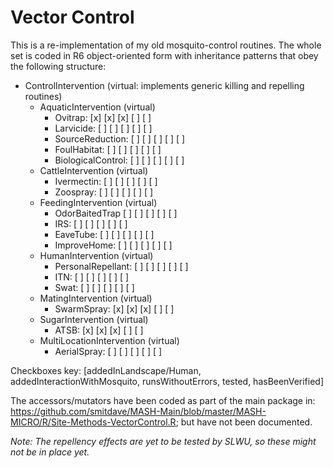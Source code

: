 # Vector Control

This is a re-implementation of my old mosquito-control routines. The whole set is coded in R6 object-oriented form with inheritance patterns that obey the following structure:

* ControlIntervention (virtual: implements generic killing and repelling routines)
  - AquaticIntervention (virtual)
    - Ovitrap:  [x] [x] [x] [ ] [ ]
    - Larvicide: [ ] [ ] [ ] [ ] [ ]
    - SourceReduction: [ ] [ ] [ ] [ ] [ ]
    - FoulHabitat: [ ] [ ] [ ] [ ] [ ]
    - BiologicalControl: [ ] [ ] [ ] [ ] [ ]
  - CattleIntervention (virtual)
    - Ivermectin: [ ] [ ] [ ] [ ] [ ]
    - Zoospray: [ ] [ ] [ ] [ ] [ ]
  - FeedingIntervention (virtual)
    - OdorBaitedTrap [ ] [ ] [ ] [ ] [ ]
    - IRS: [ ] [ ] [ ] [ ] [ ]
    - EaveTube: [ ] [ ] [ ] [ ] [ ]
    - ImproveHome: [ ] [ ] [ ] [ ] [ ]
  - HumanIntervention (virtual)
    - PersonalRepellant: [ ] [ ] [ ] [ ] [ ]
    - ITN: [ ] [ ] [ ] [ ] [ ]
    - Swat: [ ] [ ] [ ] [ ] [ ]
  - MatingIntervention (virtual)
    - SwarmSpray: [x] [x] [x] [ ] [ ]
  - SugarIntervention (virtual)
    - ATSB: [x] [x] [x] [ ] [ ]
  - MultiLocationIntervention (virtual)
    - AerialSpray: [ ] [ ] [ ] [ ] [ ]

Checkboxes key: [addedInLandscape/Human, addedInteractionWithMosquito, runsWithoutErrors, tested, hasBeenVerified]

The accessors/mutators have been coded as part of the main package in: https://github.com/smitdave/MASH-Main/blob/master/MASH-MICRO/R/Site-Methods-VectorControl.R; but have not been documented.

_Note: The repellency effects are yet to be tested by SLWU, so these might not be in place yet._
